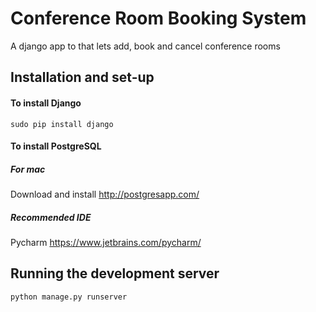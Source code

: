 # Conference Room Booking System
A django app to that lets add, book and cancel conference rooms


## Installation and set-up

#### To install Django
```
sudo pip install django
```

#### To install PostgreSQL

##### For mac
Download and install
http://postgresapp.com/

##### Recommended IDE
Pycharm
https://www.jetbrains.com/pycharm/

## Running the development server
```
python manage.py runserver
```
